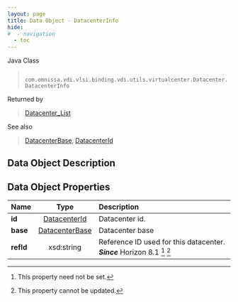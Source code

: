 ```yaml
---
layout: page
title: Data Object - DatacenterInfo
hide:
#  - navigation
  - toc
---
```






Java Class
> ` com.omnissa.vdi.vlsi.binding.vdi.utils.virtualcenter.Datacenter.DatacenterInfo`

Returned by
> [Datacenter_List](vdi.utils.virtualcenter.Datacenter.md#list)

See also
> [DatacenterBase](vdi.utils.virtualcenter.Datacenter.DatacenterBase.md), [DatacenterId](vdi.entity.DatacenterId.md)


## Data Object Description

## Data Object Properties

 Name | Type | Description
:---|:---:|:---
**id**| [DatacenterId](vdi.entity.DatacenterId.md)|  Datacenter id.
**base**| [DatacenterBase](vdi.utils.virtualcenter.Datacenter.DatacenterBase.md)|  Datacenter base
**refId**|  xsd:string|  Reference ID used for this datacenter.  **_Since_** Horizon 8.1 [^1] [^2]


 


[^1]: This property need not be set.
[^2]: This property cannot be updated.